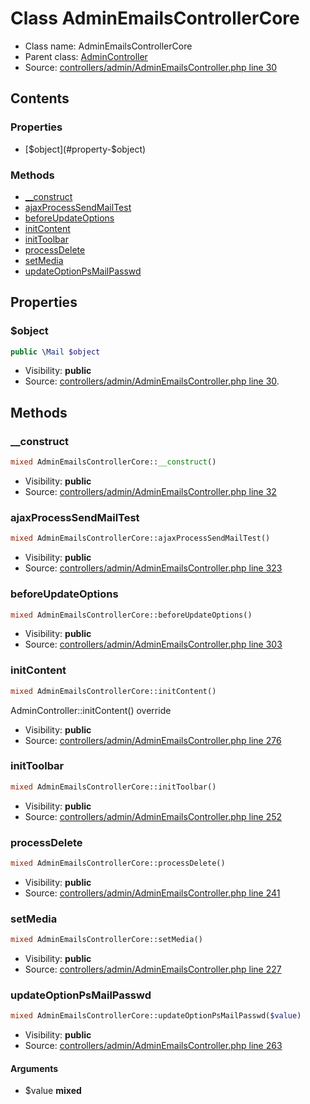 Class AdminEmailsControllerCore
=====================





* Class name: AdminEmailsControllerCore
* Parent class: [AdminController](class.AdminControllerCore.md)
* Source: [controllers/admin/AdminEmailsController.php line 30](https://github.com/PrestaShop/PrestaShop/blob/1.6.1.1/controllers/admin/AdminEmailsController.php#L30)


Contents
--------


### Properties

* [$object](#property-$object)

### Methods

* [__construct](#method-__construct)
* [ajaxProcessSendMailTest](#method-ajaxProcessSendMailTest)
* [beforeUpdateOptions](#method-beforeUpdateOptions)
* [initContent](#method-initContent)
* [initToolbar](#method-initToolbar)
* [processDelete](#method-processDelete)
* [setMedia](#method-setMedia)
* [updateOptionPsMailPasswd](#method-updateOptionPsMailPasswd)




Properties
----------


### <a name="property-$object"></a>$object

```php
public \Mail $object
```





* Visibility: **public**
* Source: [controllers/admin/AdminEmailsController.php line 30](https://github.com/PrestaShop/PrestaShop/blob/1.6.1.1/controllers/admin/AdminEmailsController.php#L30).


Methods
-------


### <a name="method-__construct"></a>__construct

```php
mixed AdminEmailsControllerCore::__construct()
```





* Visibility: **public**
* Source: [controllers/admin/AdminEmailsController.php line 32](https://github.com/PrestaShop/PrestaShop/blob/1.6.1.1/controllers/admin/AdminEmailsController.php#L32)




### <a name="method-ajaxProcessSendMailTest"></a>ajaxProcessSendMailTest

```php
mixed AdminEmailsControllerCore::ajaxProcessSendMailTest()
```





* Visibility: **public**
* Source: [controllers/admin/AdminEmailsController.php line 323](https://github.com/PrestaShop/PrestaShop/blob/1.6.1.1/controllers/admin/AdminEmailsController.php#L323)




### <a name="method-beforeUpdateOptions"></a>beforeUpdateOptions

```php
mixed AdminEmailsControllerCore::beforeUpdateOptions()
```





* Visibility: **public**
* Source: [controllers/admin/AdminEmailsController.php line 303](https://github.com/PrestaShop/PrestaShop/blob/1.6.1.1/controllers/admin/AdminEmailsController.php#L303)




### <a name="method-initContent"></a>initContent

```php
mixed AdminEmailsControllerCore::initContent()
```

AdminController::initContent() override



* Visibility: **public**
* Source: [controllers/admin/AdminEmailsController.php line 276](https://github.com/PrestaShop/PrestaShop/blob/1.6.1.1/controllers/admin/AdminEmailsController.php#L276)




### <a name="method-initToolbar"></a>initToolbar

```php
mixed AdminEmailsControllerCore::initToolbar()
```





* Visibility: **public**
* Source: [controllers/admin/AdminEmailsController.php line 252](https://github.com/PrestaShop/PrestaShop/blob/1.6.1.1/controllers/admin/AdminEmailsController.php#L252)




### <a name="method-processDelete"></a>processDelete

```php
mixed AdminEmailsControllerCore::processDelete()
```





* Visibility: **public**
* Source: [controllers/admin/AdminEmailsController.php line 241](https://github.com/PrestaShop/PrestaShop/blob/1.6.1.1/controllers/admin/AdminEmailsController.php#L241)




### <a name="method-setMedia"></a>setMedia

```php
mixed AdminEmailsControllerCore::setMedia()
```





* Visibility: **public**
* Source: [controllers/admin/AdminEmailsController.php line 227](https://github.com/PrestaShop/PrestaShop/blob/1.6.1.1/controllers/admin/AdminEmailsController.php#L227)




### <a name="method-updateOptionPsMailPasswd"></a>updateOptionPsMailPasswd

```php
mixed AdminEmailsControllerCore::updateOptionPsMailPasswd($value)
```





* Visibility: **public**
* Source: [controllers/admin/AdminEmailsController.php line 263](https://github.com/PrestaShop/PrestaShop/blob/1.6.1.1/controllers/admin/AdminEmailsController.php#L263)


#### Arguments
* $value **mixed**


